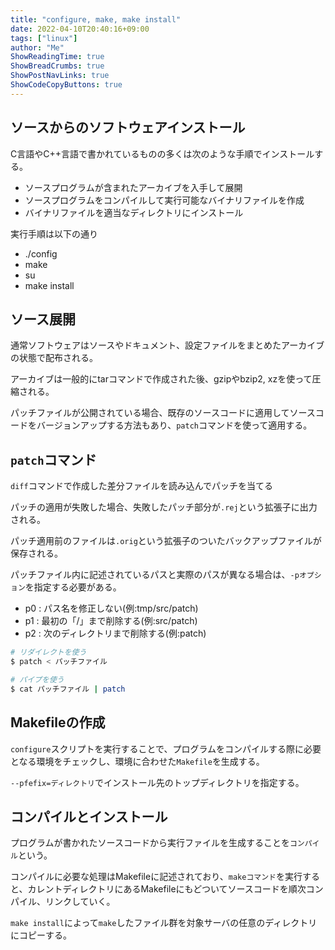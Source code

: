 ```yaml
---
title: "configure, make, make install"
date: 2022-04-10T20:40:16+09:00
tags: ["linux"] 
author: "Me"
ShowReadingTime: true
ShowBreadCrumbs: true
ShowPostNavLinks: true
ShowCodeCopyButtons: true
---
```


## ソースからのソフトウェアインストール

C言語やC++言語で書かれているものの多くは次のような手順でインストールする。

- ソースプログラムが含まれたアーカイブを入手して展開
- ソースプログラムをコンパイルして実行可能なバイナリファイルを作成
- バイナリファイルを適当なディレクトリにインストール

実行手順は以下の通り

- ./config
- make
- su
- make install

## ソース展開

通常ソフトウェアはソースやドキュメント、設定ファイルをまとめたアーカイブの状態で配布される。

アーカイブは一般的にtarコマンドで作成された後、gzipやbzip2, xzを使って圧縮される。

パッチファイルが公開されている場合、既存のソースコードに適用してソースコードをバージョンアップする方法もあり、`patch`コマンドを使って適用する。

## `patch`コマンド

`diff`コマンドで作成した差分ファイルを読み込んでパッチを当てる

パッチの適用が失敗した場合、失敗したパッチ部分が`.rej`という拡張子に出力される。

パッチ適用前のファイルは`.orig`という拡張子のついたバックアップファイルが保存される。

パッチファイル内に記述されているパスと実際のパスが異なる場合は、`-pオプション`を指定する必要がある。

- p0 : パス名を修正しない(例:tmp/src/patch)
- p1 : 最初の「/」まで削除する(例:src/patch)
- p2 : 次のディレクトリまで削除する(例:patch)

```bash
# リダイレクトを使う
$ patch < パッチファイル

# パイプを使う
$ cat パッチファイル | patch
```

## Makefileの作成

`configure`スクリプトを実行することで、プログラムをコンパイルする際に必要となる環境をチェックし、環境に合わせた`Makefile`を生成する。

`--pfefix=ディレクトリ`でインストール先のトップディレクトリを指定する。

## コンパイルとインストール

プログラムが書かれたソースコードから実行ファイルを生成することを`コンパイル`という。

コンパイルに必要な処理はMakefileに記述されており、`makeコマンド`を実行すると、カレントディレクトリにあるMakefileにもどついてソースコードを順次コンパイル、リンクしていく。

`make install`によって`make`したファイル群を対象サーバの任意のディレクトリにコピーする。
